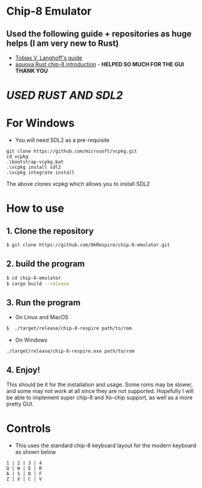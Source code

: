 # Chip-8 Emulator 


## Used the following guide + repositories as huge helps (I am very new to Rust)
- [Tobias V. Langhoff's guide](https://tobiasvl.github.io/blog/write-a-chip-8-emulator/#prerequisites)
- [aquova Rust chip-8 introduction](https://github.com/aquova/chip8-book) - **HELPED SO MUCH FOR THE GUI THANK YOU**

# *USED RUST AND SDL2*
# For Windows
- You will need SDL2 as a pre-requisite
```
git clone https://github.com/microsoft/vcpkg.git
cd vcpkg
.\bootstrap-vcpkg.bat
.\vcpkg install sdl2
.\vcpkg integrate install
```

The above clones vcpkg which allows you to install SDL2

# How to use

## 1. Clone the repository 
```bash
$ git clone https://github.com/OkRespire/chip-8-emulator.git
```

## 2. build the program
```bash
$ cd chip-8-emulator
$ cargo build --release
```

## 3. Run the program
- On Linux and MacOS
```bash
$  ./target/release/chip-8-respire path/to/rom
```

- On Windows

```
./target/release/chip-8-respire.exe path/to/rom
```

## 4. Enjoy!
This should be it for the installation and usage. Some roms may be slower, and some may not work at all since they are not supported. 
Hopefully I will be able to implement super chip-8 and Xo-chip support, as well as a more pretty GUI.


# Controls 
- This uses the standard chip-8 keyboard layout for the modern keyboard as shown below

```
1 |	2 |	3 |	4
Q |	W |	E |	R
A |	S |	D |	F
Z |	X |	C |	V

```

